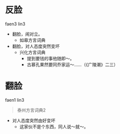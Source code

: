 # 反脸
faen3 lin3
+ 翻脸，闹对立。
  * 如皋方言词典
+ 翻脸，对人态度突然变坏
  * 兴化方言词典
    - 提到要钱的事他随即～。
    - 古慕孔果然要同乔家运～……（《广陵潮》二三）


# 翻脸
faen1 lin3
> 泰州方言词典2
- 对人态度突然由好变坏
  - 这家伙不是个东西，同人说～就～。